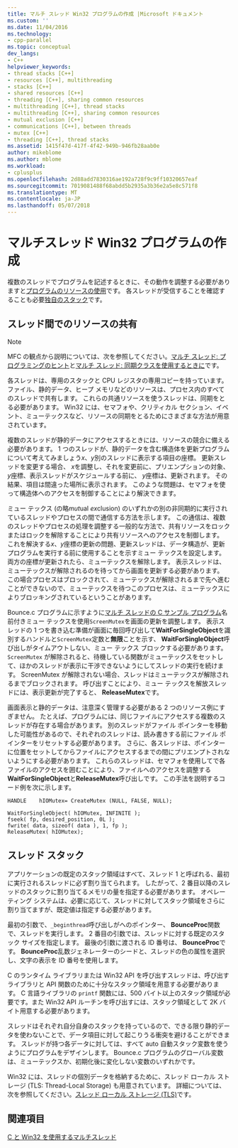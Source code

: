 ```yaml
---
title: マルチ スレッド Win32 プログラムの作成 |Microsoft ドキュメント
ms.custom: ''
ms.date: 11/04/2016
ms.technology:
- cpp-parallel
ms.topic: conceptual
dev_langs:
- C++
helpviewer_keywords:
- thread stacks [C++]
- resources [C++], multithreading
- stacks [C++]
- shared resources [C++]
- threading [C++], sharing common resources
- multithreading [C++], thread stacks
- multithreading [C++], sharing common resources
- mutual exclusion [C++]
- communications [C++], between threads
- mutex [C++]
- threading [C++], thread stacks
ms.assetid: 1415f47d-417f-4f42-949b-946fb28aab0e
author: mikeblome
ms.author: mblome
ms.workload:
- cplusplus
ms.openlocfilehash: 2d88add7830316ae192a728f9c9ff10320657eaf
ms.sourcegitcommit: 7019081488f68abdd5b2935a3b36e2a5e8c571f8
ms.translationtype: MT
ms.contentlocale: ja-JP
ms.lasthandoff: 05/07/2018
---
```

# <a name="writing-a-multithreaded-win32-program"></a>マルチスレッド Win32 プログラムの作成
複数のスレッドでプログラムを記述するときに、その動作を調整する必要がありますと[プログラムのリソースの使用](#_core_sharing_common_resources_between_threads)です。 各スレッドが受信することを確認することも必要[独自のスタック](#_core_thread_stacks)です。  
  
##  <a name="_core_sharing_common_resources_between_threads"></a> スレッド間でのリソースの共有  
  
> [!NOTE]
>  MFC の観点から説明については、次を参照してください。[マルチ スレッド: プログラミングのヒント](../parallel/multithreading-programming-tips.md)と[マルチ スレッド: 同期クラスを使用するときに](../parallel/multithreading-when-to-use-the-synchronization-classes.md)です。  
  
 各スレッドは、専用のスタックと CPU レジスタの専用コピーを持っています。 ファイル、静的データ、ヒープ メモリなどのリソースは、プロセス内のすべてのスレッドで共有します。 これらの共通リソースを使うスレッドは、同期をとる必要があります。 Win32 には、セマフォや、クリティカル セクション、イベント、ミューテックスなど、リソースの同期をとるためにさまざまな方法が用意されています。  
  
 複数のスレッドが静的データにアクセスするときには、リソースの競合に備える必要があります。 1 つのスレッドが、静的データを含む構造体を更新プログラムについて考えてみましょう*x*、*y*別のスレッドに表示する項目の座標。 更新スレッドを変更する場合、 *x*を調整し、それを変更前に、プリエンプションの対象、 *y*座標、表示スレッドがスケジュールする前に、 *y*座標は、更新されます。 その結果、項目は間違った場所に表示されます。 このような問題は、セマフォを使って構造体へのアクセスを制御することにより解決できます。  
  
 ミュー テックス (の略*mut*ual *ex*clusion) のいずれかの別の非同期的に実行されているスレッドやプロセスの間で通信する方法を示します。 この通信は、複数のスレッドやプロセスの処理を調整する一般的な方法で、共有リソースをロックまたはロックを解除することにより共有リソースへのアクセスを制御します。 これを解決する*x*、*y*座標の更新の問題、更新スレッドは、データ構造が、更新プログラムを実行する前に使用することを示すミュー テックスを設定します。 両方の座標が更新されたら、ミューテックスを解除します。 表示スレッドは、ミューテックスが解除されるのを待ってから画面を更新する必要があります。 この場合プロセスはブロックされて、ミューテックスが解除されるまで先へ進むことができないので、ミューテックスを待つこのプロセスは、ミューテックスによりブロッキングされているということがあります。  
  
 Bounce.c プログラムに示すように[マルチ スレッドの C サンプル プログラム](../parallel/sample-multithread-c-program.md)名前付きミュー テックスを使用`ScreenMutex`を画面の更新を調整します。 表示スレッドの 1 つを書き込む準備が画面に毎回呼び出して**WaitForSingleObject**を識別するハンドルと`ScreenMutex`定数と**無限**ことを示す、 **WaitForSingleObject**呼び出しがタイムアウトしない、ミュー テックス ブロックする必要があります。`ScreenMutex` が解除されると、待機している関数がミューテックスをセットして、ほかのスレッドが表示に干渉できないようにしてスレッドの実行を続けます。 ScreenMutex が解除されない場合、スレッドはミューテックスが解除されるまでブロックされます。 呼び出すことにより、ミュー テックスを解放スレッドには、表示更新が完了すると、 **ReleaseMutex**です。  
  
 画面表示と静的データは、注意深く管理する必要がある 2 つのリソース例にすぎません。 たとえば、プログラムには、同じファイルにアクセスする複数のスレッドが存在する場合があります。 別のスレッドがファイル ポインターを移動した可能性があるので、それぞれのスレッドは、読み書きする前にファイル ポインターをリセットする必要があります。 さらに、各スレッドは、ポインターに位置をセットしてからファイルにアクセスするまでの間にプリエンプトされないようにする必要があります。 これらのスレッドは、セマフォを使用してで各ファイルのアクセスを囲むことにより、ファイルへのアクセスを調整する**WaitForSingleObject**と**ReleaseMutex**呼び出しです。 この手法を説明するコード例を次に示します。  
  
```  
HANDLE    hIOMutex= CreateMutex (NULL, FALSE, NULL);  
  
WaitForSingleObject( hIOMutex, INFINITE );  
fseek( fp, desired_position, 0L );  
fwrite( data, sizeof( data ), 1, fp );  
ReleaseMutex( hIOMutex);  
```  
  
##  <a name="_core_thread_stacks"></a> スレッド スタック  
 アプリケーションの既定のスタック領域はすべて、スレッド 1 と呼ばれる、最初に実行されるスレッドに必ず割り当てられます。 したがって、2 番目以降のスレッドのスタックに割り当てるメモリの量を指定する必要があります。 オペレーティング システムは、必要に応じて、スレッドに対してスタック領域をさらに割り当てますが、既定値は指定する必要があります。  
  
 最初の引数で、`_beginthread`呼び出しがへのポインター、 **BounceProc**関数で、スレッドを実行します。 2 番目の引数では、スレッドに対する既定のスタック サイズを指定します。 最後の引数に渡される ID 番号は、 **BounceProc**です。 **BounceProc**乱数ジェネレーターのシードと、スレッドの色の属性を選択し、文字の表示を ID 番号を使用します。  
  
 C のランタイム ライブラリまたは Win32 API を呼び出すスレッドは、呼び出すライブラリと API 関数のために十分なスタック領域を用意する必要があります。 C 言語ライブラリの `printf` 関数には、500 バイト以上のスタック領域が必要です。また Win32 API ルーチンを呼び出すには、スタック領域として 2K バイト用意する必要があります。  
  
 スレッドはそれぞれ自分自身のスタックを持っているので、できる限り静的データを使わないことで、データ項目に対して起こりうる衝突を避けることができます。 スレッドが持つ各データに対しては、すべて auto 自動スタック変数を使うようにプログラムをデザインします。 Bounce.c プログラムのグローバル変数は、ミューテックスか、初期化後に変化しない変数のいずれかです。  
  
 Win32 には、スレッドの個別データを格納するために、スレッド ローカル ストレージ (TLS: Thread-Local Storage) も用意されています。 詳細については、次を参照してください。[スレッド ローカル ストレージ (TLS)](../parallel/thread-local-storage-tls.md)です。  
  
## <a name="see-also"></a>関連項目  
 [C と Win32 を使用するマルチスレッド](../parallel/multithreading-with-c-and-win32.md)